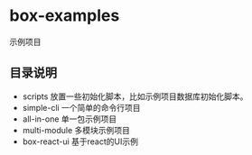 # box-examples

示例项目

## 目录说明

- scripts 放置一些初始化脚本，比如示例项目数据库初始化脚本。
- simple-cli 一个简单的命令行项目
- all-in-one 单一包示例项目
- multi-module 多模块示例项目
- box-react-ui 基于react的UI示例

